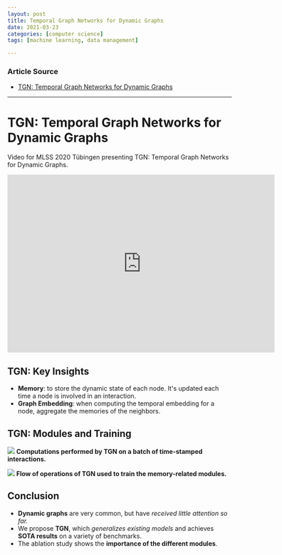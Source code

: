 ```yaml
---
layout: post
title: Temporal Graph Networks for Dynamic Graphs 
date: 2021-03-23
categories: [computer science]
tags: [machine learning, data management]

---
```


### Article Source

* [TGN: Temporal Graph Networks for Dynamic Graphs](https://www.youtube.com/watch?v=CdNAempch1E)

---

# TGN: Temporal Graph Networks for Dynamic Graphs


Video for MLSS 2020 Tübingen presenting TGN: Temporal Graph Networks for Dynamic Graphs.

<iframe width="600" height="400" src="https://www.youtube.com/embed/CdNAempch1E" title="YouTube video player" frameborder="0" allow="accelerometer; autoplay; clipboard-write; encrypted-media; gyroscope; picture-in-picture" allowfullscreen></iframe>

## TGN: Key Insights

* **Memory**: to store the dynamic state of each node. It's updated each time a node is involved in an interaction.
* **Graph Embedding**: when computing the temporal embedding for a node, aggregate the memories of the neighbors.


## TGN: Modules and Training

![](http://sungsoo.github.io/images/tcn_modules1.png)
**Computations performed by TGN on a batch of time-stamped interactions.**

![](http://sungsoo.github.io/images/tcn_modules1.png)
**Flow of operations of TGN used to train the memory-related modules.**


## Conclusion

- **Dynamic graphs** are very common, but have *received little attention so far.*
- We propose **TGN**, which *generalizes existing models* and achieves **SOTA results** on a variety of benchmarks.
- The ablation study shows the **importance of the different modules**.


